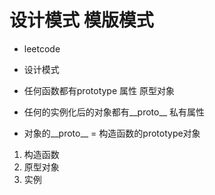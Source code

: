 # 设计模式 模版模式
  - leetcode
  - 设计模式 

  - 任何函数都有prototype 属性 原型对象
  - 任何的实例化后的对象都有__proto__ 私有属性
  - 对象的__proto__ = 构造函数的prototype对象
  1. 构造函数
  2. 原型对象
  3. 实例 